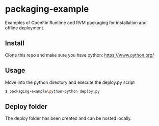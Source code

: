 # packaging-example
Examples of OpenFin Runtime and RVM packaging for installation and offline deployment.


## Install

Clone this repo and make sure you have python: https://www.python.org/


## Usage

Move into the python directory and execute the deploy.py script

```sh
$ packaging-example\python>python deploy.py
```


## Deploy folder

The deploy folder has been created and can be hosted locally.
